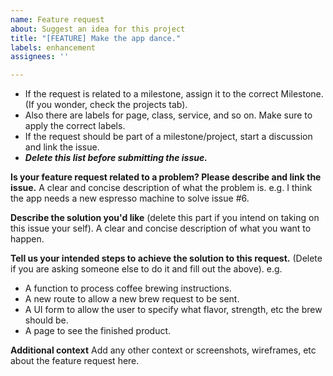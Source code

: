 ```yaml
---
name: Feature request
about: Suggest an idea for this project
title: "[FEATURE] Make the app dance."
labels: enhancement
assignees: ''

---
```


- If the request is related to a milestone, assign it to the correct Milestone. (If you wonder, check the projects tab). 
- Also there are labels for page, class, service, and so on. Make sure to apply the correct labels.
- If the request should be part of a milestone/project, start a discussion and link the issue.
- ***Delete this list before submitting the issue.***

**Is your feature request related to a problem? Please describe and link the issue.**
A clear and concise description of what the problem is. e.g. I think the app needs a new espresso machine to solve issue #6.

**Describe the solution you'd like** (delete this part if you intend on taking on this issue your self).
A clear and concise description of what you want to happen.

**Tell us your intended steps to achieve the solution to this request.** (Delete if you are asking someone else to do it and fill out the above).
e.g.
- A function to process coffee brewing instructions.
- A new route to allow a new brew request to be sent.
- A UI form to allow the user to specify what flavor, strength, etc the brew should be.
- A page to see the finished product.

**Additional context**
Add any other context or screenshots, wireframes, etc about the feature request here.
